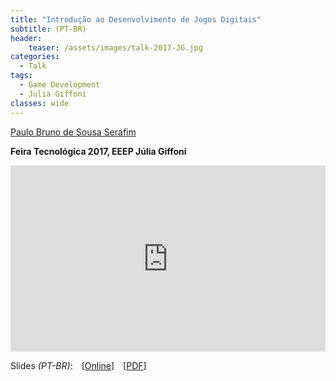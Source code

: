 ```yaml
---
title: "Introdução ao Desenvolvimento de Jogos Digitais"
subtitle: (PT-BR)
header:
    teaser: /assets/images/talk-2017-JG.jpg
categories:
  - Talk
tags:
  - Game Development
  - Julia Giffoni
classes: wide
---
```


[Paulo Bruno de Sousa Serafim](paulobruno.github.io)

**Feira Tecnológica 2017, EEEP Júlia Giffoni**

<div style="position:relative;width:100%;overflow:hidden;padding-top:59.27%">
    <iframe style="position:absolute;top:0;left:0;bottom:0;right:0;width:100%;height:100%;border:none" src="https://docs.google.com/presentation/d/e/2PACX-1vQD2QJAZMjjUGcI7tccedhVYBJqpCDNEd_PTVOnEuBxOxa9iTAPv-KxDCcqkbIZdWRwGkOfI4mtLEVs/embed?start=false&loop=false&delayms=3000" frameborder="0" allowfullscreen="true" mozallowfullscreen="true" webkitallowfullscreen="true"></iframe>
</div>

Slides *(PT-BR)*: [[Online](https://docs.google.com/presentation/d/e/2PACX-1vQD2QJAZMjjUGcI7tccedhVYBJqpCDNEd_PTVOnEuBxOxa9iTAPv-KxDCcqkbIZdWRwGkOfI4mtLEVs/pub?start=false&loop=false&delayms=3000)] [[PDF](/assets/pdfs/IntroducaoDesenvolvimentoJogosDigitais.pdf)]

